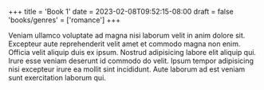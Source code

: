 +++
title = 'Book 1'
date = 2023-02-08T09:52:15-08:00
draft = false
'books/genres' = ['romance']
+++

Veniam ullamco voluptate ad magna nisi laborum velit in anim dolore sit. Excepteur aute reprehenderit velit amet et commodo magna non enim. Officia velit aliquip duis ex ipsum. Nostrud adipisicing labore elit aliquip qui. Irure esse veniam deserunt id commodo do velit. Ipsum tempor adipisicing nisi excepteur irure ea mollit sint incididunt. Aute laborum ad est veniam sunt exercitation laborum qui.
